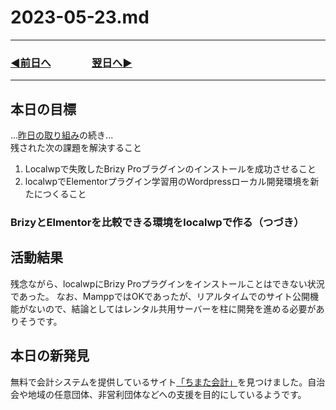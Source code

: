 # 2023-05-23.md
---
### [◀️前日へ](https://github.com/yuasys/chatty-journal/blob/main/2023/05/2023-05-22.md)&emsp;&emsp;&emsp;&emsp;[翌日へ▶️](https://github.com/yuasys/chatty-journal/blob/main/2023/05/2023-05-24.md)
---

## 本日の目標

...[昨日の取り組み](https://github.com/yuasys/chatty-journal/blob/main/2023/05/2023-05-22.md)の続き...  
残された次の課題を解決すること

1. Localwpで失敗したBrizy Proブラグインのインストールを成功させること
2. localwpでElementorプラグイン学習用のWordpressローカル開発環境を新たにつくること

### BrizyとElmentorを比較できる環境をlocalwpで作る（つづき）

## 活動結果
残念ながら、localwpにBrizy Proプラグインをインストールことはできない状況であった。
なお、MamppではOKであったが、リアルタイムでのサイト公開機能がないので、結論としてはレンタル共用サーバーを柱に開発を進める必要がありそうです。

## 本日の新発見

無料で会計システムを提供しているサイト[「ちまた会計」](https://www.timakai.com/)を見つけました。自治会や地域の任意団体、非営利団体などへの支援を目的にしているようです。
